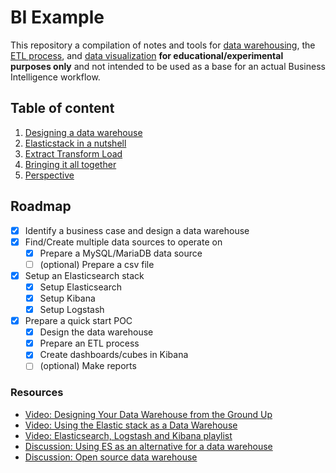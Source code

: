 # BI Example

This repository a compilation of notes and tools for [data warehousing](https://www.ibm.com/topics/data-warehouse), the [ETL process](https://www.ibm.com/topics/etl), and [data visualization](https://www.ibm.com/topics/data-visualization) **for educational/experimental purposes only** and not intended to be used as a base for an actual Business Intelligence workflow.

## Table of content

1. [Designing a data warehouse](./docs/designing-a-data-warehouse.md)
2. [Elasticstack in a nutshell](./docs/elasticstack.md)
3. [Extract Transform Load](./docs/extract-transform-load.md)
4. [Bringing it all together](./docs/bringing-it-all-together.md)
5. [Perspective](./docs/perspective.md)

## Roadmap

- [x] Identify a business case and design a data warehouse
- [x] Find/Create multiple data sources to operate on
  - [x] Prepare a MySQL/MariaDB data source
  - [ ] (optional) Prepare a csv file
- [x] Setup an Elasticsearch stack
  - [x] Setup Elasticsearch
  - [x] Setup Kibana
  - [x] Setup Logstash
- [x] Prepare a quick start POC
  - [x] Design the data warehouse
  - [x] Prepare an ETL process
  - [x] Create dashboards/cubes in Kibana
  - [ ] (optional) Make reports

### Resources

- [Video: Designing Your Data Warehouse from the Ground Up](https://www.youtube.com/watch?v=patBYUGwsHE)
- [Video: Using the Elastic stack as a Data Warehouse](https://www.youtube.com/watch?v=Luu7dkJy6n0)
- [Video: Elasticsearch, Logstash and Kibana playlist](https://youtu.be/aX-MGPAuc84?list=PLVx1qovxj-amb-8M_3Ccdl1eczvbJzkwT)
- [Discussion: Using ES as an alternative for a data warehouse](https://discuss.elastic.co/t/using-es-as-an-alternative-for-a-data-warehouse/8486)
- [Discussion: Open source data warehouse](https://www.reddit.com/r/dataengineering/comments/10p9207/open_source_data_warehouse/)
